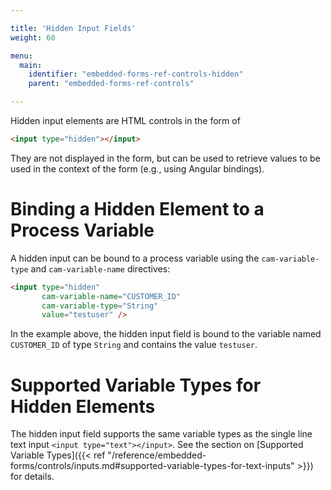 ```yaml
---

title: 'Hidden Input Fields'
weight: 60

menu:
  main:
    identifier: "embedded-forms-ref-controls-hidden"
    parent: "embedded-forms-ref-controls"

---
```


Hidden input elements are HTML controls in the form of

```html
<input type="hidden"></input>
```

They are not displayed in the form, but can be used to retrieve values to be used in the context of the form (e.g., using Angular bindings).


# Binding a Hidden Element to a Process Variable

A hidden input can be bound to a process variable using the `cam-variable-type` and `cam-variable-name` directives:

```html
<input type="hidden"
       cam-variable-name="CUSTOMER_ID"
       cam-variable-type="String"
       value="testuser" />
```

In the example above, the hidden input field is bound to the variable named `CUSTOMER_ID` of type `String` and contains the value `testuser`.


# Supported Variable Types for Hidden Elements

The hidden input field supports the same variable types as the single line text input `<input type="text"></input>`. See the section on [Supported Variable Types]({{< ref "/reference/embedded-forms/controls/inputs.md#supported-variable-types-for-text-inputs" >}}) for details.
